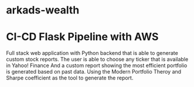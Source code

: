 # arkads-wealth
# CI-CD Flask Pipeline with AWS 

Full stack web application with Python backend that is able to generate 
custom stock reports.
The user is able to choose any ticker that is available in Yahoo! Finance 
And a custom report showing the most efficient portfolio is generated based on past data.
Using the Modern Portfolio Theroy and Sharpe coefficient as the tool to generate the report.
